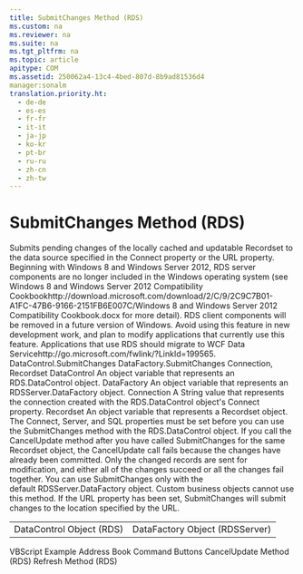 ```yaml
---
title: SubmitChanges Method (RDS)
ms.custom: na
ms.reviewer: na
ms.suite: na
ms.tgt_pltfrm: na
ms.topic: article
apitype: COM
ms.assetid: 250062a4-13c4-4bed-807d-8b9ad81536d4
manager:sonalm
translation.priority.ht: 
  - de-de
  - es-es
  - fr-fr
  - it-it
  - ja-jp
  - ko-kr
  - pt-br
  - ru-ru
  - zh-cn
  - zh-tw
---
```

# SubmitChanges Method (RDS)
<?xml version="1.0" encoding="utf-8"?>
<developerReferenceWithSyntaxDocument xmlns="http://ddue.schemas.microsoft.com/authoring/2003/5" xmlns:xlink="http://www.w3.org/1999/xlink" xmlns:xsi="http://www.w3.org/2001/XMLSchema-instance" xsi:schemaLocation="http://ddue.schemas.microsoft.com/authoring/2003/5 http://dduestorage.blob.core.windows.net/ddueschema/developer.xsd">
  <introduction>
    <para>Submits pending changes of the locally cached and updatable <legacyLink xlink:href="ede1415f-c3df-4cc5-a05b-2576b2b84b60">Recordset</legacyLink> to the data source specified in the <legacyLink xlink:href="dbad5e77-b213-4eb8-aecf-d60f203fdb59">Connect</legacyLink> property or the <legacyLink xlink:href="8c56b233-1be8-442c-8d0e-a4c96465bc99">URL</legacyLink> property.</para>
    <alert class="important">
      <para>Beginning with Windows 8 and Windows Server 2012, RDS server components are no longer included in the Windows operating system (see Windows 8 and <externalLink><linkText>Windows Server 2012 Compatibility Cookbook</linkText><linkUri>http://download.microsoft.com/download/2/C/9/2C9C7B01-A1FC-47B6-9166-2151FB6E007C/Windows 8 and Windows Server 2012 Compatibility Cookbook.docx</linkUri></externalLink> for more detail). RDS client components will be removed in a future version of Windows. Avoid using this feature in new development work, and plan to modify applications that currently use this feature. Applications that use RDS should migrate to <externalLink><linkText>WCF Data Service</linkText><linkUri>http://go.microsoft.com/fwlink/?LinkId=199565</linkUri></externalLink>.</para>
    </alert>
  </introduction>
  <syntaxSection>
    <legacySyntax>
<parameterReference>DataControl.</parameterReference><legacyBold>SubmitChanges </legacyBold><parameterReference>DataFactory</parameterReference>.<legacyBold>SubmitChanges </legacyBold><parameterReference>Connection, Recordset</parameterReference></legacySyntax>
  </syntaxSection>
  <parameters>
    <content>
      <definitionTable>
        <definedTerm> <legacyItalic>DataControl</legacyItalic> </definedTerm>
        <definition>
          <para>An object variable that represents an <legacyLink xlink:href="d85ea4fc-451c-436e-97b8-58f92b149dd0">RDS.DataControl</legacyLink> object.</para>
        </definition>
        <definedTerm> <legacyItalic>DataFactory</legacyItalic> </definedTerm>
        <definition>
          <para>An object variable that represents an <legacyLink xlink:href="e75240c2-b749-471e-b6ea-98cae232efbe">RDSServer.DataFactory</legacyLink> object.</para>
        </definition>
        <definedTerm> <legacyItalic>Connection</legacyItalic> </definedTerm>
        <definition>
          <para>A <languageKeyword>String</languageKeyword> value that represents the connection created with the <unmanagedCodeEntityReference>RDS.DataControl</unmanagedCodeEntityReference> object's <legacyLink xlink:href="dbad5e77-b213-4eb8-aecf-d60f203fdb59">Connect</legacyLink> property.</para>
        </definition>
        <definedTerm> <legacyItalic>Recordset</legacyItalic> </definedTerm>
        <definition>
          <para>An object variable that represents a <unmanagedCodeEntityReference>Recordset</unmanagedCodeEntityReference> object.</para>
        </definition>
      </definitionTable>
    </content>
  </parameters>
  <languageReferenceRemarks>
    <content>
      <para>The <legacyLink xlink:href="dbad5e77-b213-4eb8-aecf-d60f203fdb59">Connect</legacyLink>, <legacyLink xlink:href="d2727ce7-da9f-4271-ae3c-9334ef477c14">Server</legacyLink>, and <legacyLink xlink:href="e0dabf23-a159-4fe5-a962-3df544a21f5c">SQL</legacyLink> properties must be set before you can use the <unmanagedCodeEntityReference>SubmitChanges</unmanagedCodeEntityReference> method with the <unmanagedCodeEntityReference>RDS.DataControl</unmanagedCodeEntityReference> object.</para>
      <para>If you call the <legacyLink xlink:href="76d8a6e9-bc6c-4ea0-8e7a-2bae5ed06650">CancelUpdate</legacyLink> method after you have called <unmanagedCodeEntityReference>SubmitChanges</unmanagedCodeEntityReference> for the same <unmanagedCodeEntityReference>Recordset</unmanagedCodeEntityReference> object, the <unmanagedCodeEntityReference>CancelUpdate</unmanagedCodeEntityReference> call fails because the changes have already been committed.</para>
      <para>Only the changed records are sent for modification, and either all of the changes succeed or all the changes fail together.</para>
      <para>You can use <unmanagedCodeEntityReference>SubmitChanges</unmanagedCodeEntityReference> only with the default <unmanagedCodeEntityReference>RDSServer.DataFactory</unmanagedCodeEntityReference> object. Custom business objects cannot use this method.</para>
      <para>If the <unmanagedCodeEntityReference>URL</unmanagedCodeEntityReference> property has been set, <unmanagedCodeEntityReference>SubmitChanges</unmanagedCodeEntityReference> will submit changes to the location specified by the URL.</para>
    </content>
  </languageReferenceRemarks>
  <section>
    <title>Applies To</title>
    <content>
      <table xmlns:caps="http://schemas.microsoft.com/build/caps/2013/11">
        <tbody>
          <tr>
            <TD>
              <para>
                <link xlink:href="d85ea4fc-451c-436e-97b8-58f92b149dd0">DataControl Object (RDS)</link>
              </para>
            </TD>
            <TD>
              <para>
                <link xlink:href="e75240c2-b749-471e-b6ea-98cae232efbe">DataFactory Object (RDSServer)</link>
              </para>
            </TD>
          </tr>
        </tbody>
      </table>
    </content>
  </section>
  <relatedTopics>
<link xlink:href="619bc7fd-ad0a-44ea-9678-ad40a662c258">VBScript Example</link>
<link xlink:href="80676831-6488-4dad-a558-c47c52256a22">Address Book Command Buttons</link>
<link xlink:href="76d8a6e9-bc6c-4ea0-8e7a-2bae5ed06650">CancelUpdate Method (RDS)</link>
<link xlink:href="c90a8050-0ff4-4c83-9925-261f2f2ccfe9">Refresh Method (RDS)</link>
</relatedTopics>
</developerReferenceWithSyntaxDocument>